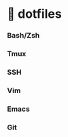 :fork_and_knife: dotfiles
=========================

### Bash/Zsh

### Tmux

### SSH

### Vim

### Emacs

### Git

